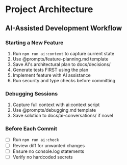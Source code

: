 # Project Architecture

## AI-Assisted Development Workflow

### Starting a New Feature

1. Run `npm run ai:context` to capture current state
2. Use @prompts/feature-planning.md template
3. Save AI's architectural plan to docs/decisions/
4. Generate tests FIRST using the plan
5. Implement feature with AI assistance
6. Run security and type checks before committing

### Debugging Sessions

1. Capture full context with ai:context script
2. Use @prompts/debugging.md template
3. Save solution to docs/ai-conversations/ if novel

### Before Each Commit

- [ ] Run `npm run ai:check`
- [ ] Review diff for unwanted changes
- [ ] Ensure no console.log statements
- [ ] Verify no hardcoded secrets
